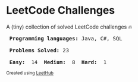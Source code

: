 # LeetCode Challenges
A (tiny) collection of solved LeetCode challenges :fire: 
<pre>
<strong> Programming languages:</strong> Java, C#, SQL

<strong> Problems Solved:</strong> 23

<strong> Easy: </strong> 14 <strong> Medium: </strong> 8 <strong> Hard: </strong> 1 
</pre>
<small> Created using [LeetHub](https://github.com/QasimWani/LeetHub) </small>
